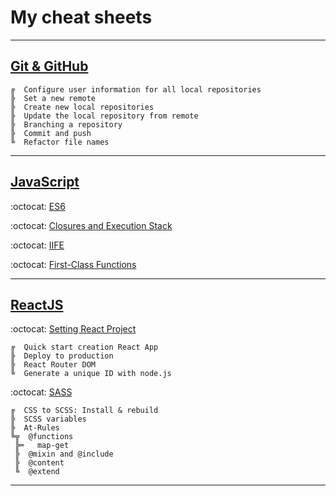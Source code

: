 # My cheat sheets
---

## [Git & GitHub](https://github.com/YelenaKo/ReactJs-TodoList/wiki/Work-with-Git-&-GitHub)

```
╔  Configure user information for all local repositories
╠  Set a new remote
╠  Create new local repositories
╠  Update the local repository from remote
╠  Branching a repository
╠  Commit and push
╚  Refactor file names
```
---

## [JavaScript](https://github.com/YelenaKo/JS-and-DOM-manipulations-Project-0-TODO-App/wiki/Home)

:octocat:  [ES6](https://github.com/YelenaKo/JS-and-DOM-manipulations-Project-0-TODO-App/wiki/Home/_edit#new-in-es6--ecmascript-6-)

:octocat:  [Closures and Execution Stack](https://github.com/YelenaKo/JS-and-DOM-manipulations-Project-0-TODO-App/wiki/Home/_edit#closures-and-execution-stack)

:octocat:  [IIFE](https://github.com/YelenaKo/JS-and-DOM-manipulations-Project-0-TODO-App/wiki/Home/_edit#iife)

:octocat:  [First-Class Functions](https://github.com/YelenaKo/JS-and-DOM-manipulations-Project-0-TODO-App/wiki/Home/_edit#first-class-function)

---

## [ReactJS](https://github.com/YelenaKo/ReactJs-TodoList/wiki)

:octocat:   [Setting React Project](https://github.com/YelenaKo/ReactJs-TodoList/wiki/Setting-React-Project)

```
╔  Quick start creation React App
╠  Deploy to production
╠  React Router DOM
╚  Generate a unique ID with node.js
```

:octocat:   [SASS](https://github.com/YelenaKo/ReactJs-TodoList/wiki/Work-with-SASS)

```
╔  CSS to SCSS: Install & rebuild 
╠  SCSS variables
╠  At-Rules
╚╦  @functions
 ╠═   map-get
 ╠  @mixin and @include
 ╠  @content
 ╚  @extend
```
---
